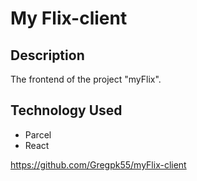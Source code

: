 # My Flix-client

<h2>Description</h2>
The frontend of the project "myFlix".


<h2>Technology Used</h2>

* Parcel
* React

https://github.com/Gregpk55/myFlix-client